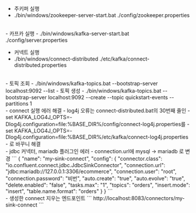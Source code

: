 - 주키퍼 실행
- ./bin/windows/zookeeper-server-start.bat ./config/zookeeper.properties

<br>
- 카프카 실행
- ./bin/windows/kafka-server-start.bat ./config/server.properties

<br>

- 커넥트 실행
- ./bin/windows/connect-distributed ./etc/kafka/connect-distributed.properties

<br>
- 토픽 조회
  - ./bin/windows/kafka-topics.bat --bootstrap-server localhost:9092 --list
- 토픽 생성
  - ./bin/windows/kafka-topics.bat --bootstrap-server localhost:9092 --create --topic quickstart-events --partitions 1

<br>
- connect 실행 에러 해결
- log4j 오류는 connect-distributed.bat의 30번째 줄인 
- set KAFKA_LOG4J_OPTS=-Dlog4j.configuration=file:%BASE_DIR%/config/connect-log4j.properties를
- set KAFKA_LOG4J_OPTS=-Dlog4j.configuration=file:%BASE_DIR%/etc/kafka/connect-log4j.properties
- 로 바꾸니 해결

<br>
- jdbc 커넥터, mariadb 플러그인 에러
- connection.url에 mysql -> mariadb 로 변경
```
{
  "name": "my-sink-connect",
  "config": {
    "connector.class": "io.confluent.connect.jdbc.JdbcSinkConnector",
    "connection.url": "jdbc:mariadb://127.0.0.1:3306/ecommerce",
    "connection.user": "root",
    "connection.password": "비번",
    "auto.create": "true",
    "auto.evolve": "true",
    "delete.enabled": "false",
    "tasks.max": "1",
    "topics": "orders",
    "insert.mode": "insert",
    "table.name.format": "orders"
  }
}
```

<br>
- 생성한 connect 지우는 엔드포인트
```
http://localhost:8083/connectors/my-sink-connect
```
